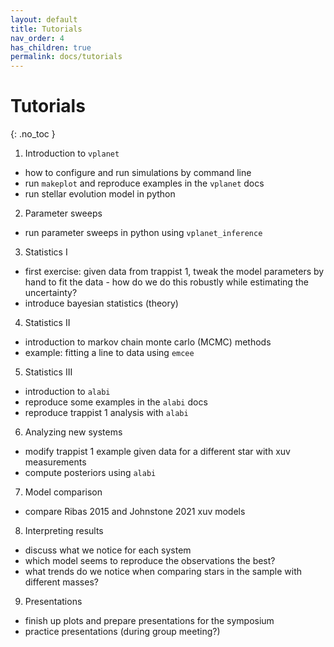 ```yaml
---
layout: default
title: Tutorials
nav_order: 4
has_children: true
permalink: docs/tutorials
---
```


# Tutorials
{: .no_toc }


1. Introduction to `vplanet` 
- how to configure and run simulations by command line
- run `makeplot` and reproduce examples in the `vplanet` docs
- run stellar evolution model in python

2. Parameter sweeps 
- run parameter sweeps in python using `vplanet_inference`

3. Statistics I
- first exercise: given data from trappist 1, tweak the model parameters by hand to fit the data - how do we do this robustly while estimating the uncertainty?
- introduce bayesian statistics (theory)

4. Statistics II
- introduction to markov chain monte carlo (MCMC) methods
- example: fitting a line to data using `emcee`

5. Statistics III
- introduction to `alabi` 
- reproduce some examples in the `alabi` docs
- reproduce trappist 1 analysis with `alabi`

6. Analyzing new systems
- modify trappist 1 example given data for a different star with xuv measurements
- compute posteriors using `alabi`

7. Model comparison
- compare Ribas 2015 and Johnstone 2021 xuv models

8. Interpreting results
- discuss what we notice for each system 
- which model seems to reproduce the observations the best?
- what trends do we notice when comparing stars in the sample with different masses?

9. Presentations
- finish up plots and prepare presentations for the symposium
- practice presentations (during group meeting?)